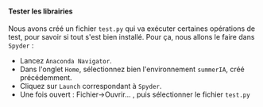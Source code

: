 
#### Tester les librairies

Nous avons créé un fichier `test.py` qui va exécuter certaines opérations de test, pour savoir si tout s'est bien installé.
Pour ça, nous allons le faire dans `Spyder` :

- Lancez `Anaconda Navigator`.
- Dans l'onglet `Home`, sélectionnez bien l'environnement `summerIA`, créé précédemment.
- Cliquez sur `Launch` correspondant à `Spyder`.
- Une fois ouvert : Fichier->Ouvrir... , puis sélectionner le fichier `test.py`


